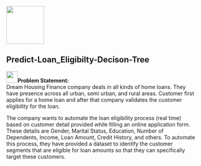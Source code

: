  
<img src="https://user-images.githubusercontent.com/52337446/127140747-53c00ac2-07f1-487b-8541-512821bc1c05.png " height=100px ><b><h2>Predict-Loan_Eligibilty-Decison-Tree</b></h2>

<b><img src="https://user-images.githubusercontent.com/52337446/127141390-642fc2a3-ac49-4fd9-8166-de7ed3bae89c.png" height=30px>Problem Statement:</b>
<br>
Dream Housing Finance company deals in all kinds of home loans. They have presence across all urban, semi urban, and rural areas. Customer first applies for a home loan and after that company validates the customer eligibility for the loan.

The company wants to automate the loan eligibility process (real time) based on customer detail provided while filling an online application form. These details are Gender, Marital Status, Education, Number of Dependents, Income, Loan Amount, Credit History, and others. To automate this process, they have provided a dataset to identify the customer segments that are eligible for loan amounts so that they can specifically target these customers.
